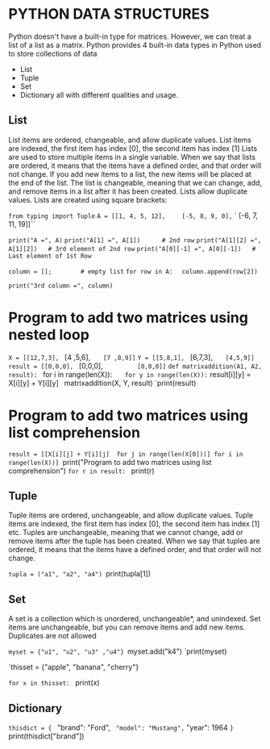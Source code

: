 
# PYTHON DATA STRUCTURES
Python doesn't have a built-in type for matrices. However, we can treat a list of a list as a matrix.
Python provides 4 built-in data types in Python used to store collections of data
- List
- Tuple
- Set
- Dictionary
all with different qualities and usage.

## List
List items are ordered, changeable, and allow duplicate values.
List items are indexed, the first item has index [0], the second item has index [1]
Lists are used to store multiple items in a single variable.
When we say that lists are ordered, it means that the items have a defined order, and that order will not change.
If you add new items to a list, the new items will be placed at the end of the list. 
The list is changeable, meaning that we can change, add, and remove items in a list after it has been created.
Lists allow duplicate values.
Lists are created using square brackets:

`from typing import Tuple`
`A = [[1, 4, 5, 12],`
`    [-5, 8, 9, 0],`
`    [-6, 7, 11, 19]]``

`print("A =", A)` 
`print("A[1] =", A[1])      # 2nd row`
`print("A[1][2] =", A[1][2])   # 3rd element of 2nd row`
`print("A[0][-1] =", A[0][-1])   # Last element of 1st Row`

`column = [];        # empty list`
`for row in A:`
`  column.append(row[2])`   

`print("3rd column =", column)`


# Program to add two matrices using nested loop

`X = [[12,7,3],
`    [4 ,5,6],
`    [7 ,8,9]]
`
`Y = [[5,8,1],
`    [6,7,3],
`    [4,5,9]]
`
`result = [[0,0,0],
`          [0,0,0],
`          [0,0,0]]
`
`def matrixaddition(A1, A2, result):
`  for i in range(len(X)):
`    for y in range(len(X)):
`      result[i][y] = X[i][y] + Y[i][y]
`
`matrixaddition(X, Y, result)
`print(result)


# Program to add two matrices using list comprehension
`result = [[X[i][j] + Y[i][j]  for j in range(len(X[0]))] for i in range(len(X))]
`print("Program to add two matrices using list comprehension")
`for r in result:
`   print(r)

  
## Tuple
Tuple items are ordered, unchangeable, and allow duplicate values.
Tuple items are indexed, the first item has index [0], the second item has index [1] etc.
Tuples are unchangeable, meaning that we cannot change, add or remove items after the tuple has been created.
When we say that tuples are ordered, it means that the items have a defined order, and that order will not change.

`tupla = ("a1", "a2", "a4")
`print(tupla[1])


## Set
A set is a collection which is unordered, unchangeable*, and unindexed.
Set items are unchangeable, but you can remove items and add new items.
Duplicates are not allowed

`myset = {"u1", "u2", "u3" ,"u4"}
`myset.add("k4")
`print(myset)

`thisset = {"apple", "banana", "cherry"}

`for x in thisset:
`  print(x)


## Dictionary

`thisdict = {
`  "brand": "Ford",
`  "model": "Mustang",
`  "year": 1964
`}
`print(thisdict["brand"])
